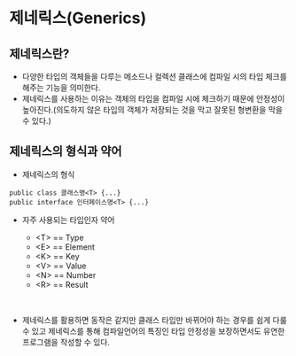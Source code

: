 # 제네릭스(Generics)

## 제네릭스란?

- 다양한 타입의 객체들을 다루는 메소드나 컬렉션 클래스에 컴파일 시의 타입 체크를 해주는 기능을 의미한다.
- 제네릭스를 사용하는 이유는 객체의 타입을 컴파일 시에 체크하기 때문에 안정성이 높아진다.(의도하지 않은 타입의 객체가 저장되는 것을 막고 잘못된 형변환을 막을 수 있다.)

## 제네릭스의 형식과 약어

- 제네릭스의 형식

```
public class 클래스명<T> {...}
public interface 인터페이스명<T> {...}
```

- 자주 사용되는 타입인자 약어

  - \<T> == Type
  - \<E> == Element
  - \<K> == Key
  - \<V> == Value
  - \<N> == Number
  - \<R> == Result

<br>

- 제네릭스를 활용하면 동작은 같지만 클래스 타입만 바뀌어야 하는 경우를 쉽게 다룰 수 있고 제네릭스를 통해 컴파일언어의 특징인 타입 안정성을 보장하면서도 유연한 프로그램을 작성할 수 있다.
